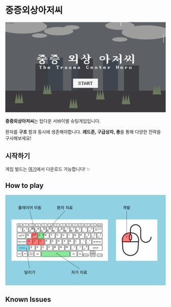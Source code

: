 # 중증외상아저씨

![GIF](start.gif) 


**중증외상아저씨**는 탑다운 서바이벌 슈팅게임입니다. 

환자를 **구조** 함과 동시에 생존해야합니다.
**레드존, 구급상자, 총**을 통해 다양한 전략을 구사해보세요!

## 시작하기

게임 빌드는 [여기](https://github.com/goalgoloo1/TraumaCenterAjussi/releases/tag/1.0.0)에서 다운로드 가능합니다! ✨

## How to play
![PNG](keyboardandmouse.png)




## Known Issues
